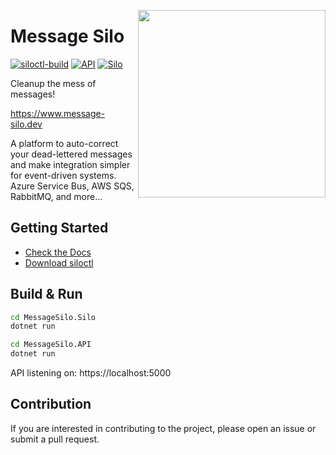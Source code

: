 <img width=300 height=300 src="https://www.message-silo.dev/assets/images/logo/logo.svg" align="right"></img>
# Message Silo

[![siloctl-build](https://github.com/MessageSilo/MessageSilo/actions/workflows/siloctl-build.yml/badge.svg)](https://github.com/MessageSilo/MessageSilo/actions/workflows/siloctl-build.yml)
[![API](https://github.com/MessageSilo/MessageSilo/actions/workflows/api.yaml/badge.svg)](https://github.com/MessageSilo/MessageSilo/actions/workflows/api.yaml)
[![Silo](https://github.com/MessageSilo/MessageSilo/actions/workflows/silo.yml/badge.svg)](https://github.com/MessageSilo/MessageSilo/actions/workflows/silo.yml)

Cleanup the mess of messages!

https://www.message-silo.dev

A platform to auto-correct your dead-lettered messages and make integration simpler for event-driven systems.
Azure Service Bus, AWS SQS, RabbitMQ, and more...

## Getting Started
- [Check the Docs](https://github.com/MessageSilo/MessageSilo/wiki)
- [Download siloctl](https://github.com/MessageSilo/MessageSilo/wiki/01.-Getting-Started)

## Build & Run

```bash
cd MessageSilo.Silo
dotnet run

cd MessageSilo.API
dotnet run
```

API listening on: https://localhost:5000

## Contribution
If you are interested in contributing to the project, please open an issue or submit a pull request.
